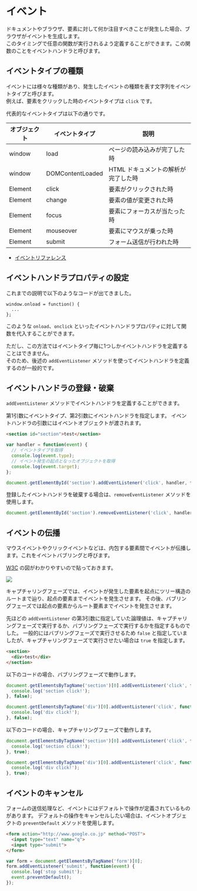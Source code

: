 # イベント

ドキュメントやブラウザ、要素に対して何か注目すべきことが発生した場合、ブラウザがイベントを生成します。  
このタイミングで任意の関数が実行されるよう定義することができます。この関数のことをイベントハンドラと呼びます。

## イベントタイプの種類

イベントには様々な種類があり、発生したイベントの種類を表す文字列をイベントタイプと呼びます。  
例えば、要素をクリックした時のイベントタイプは `click` です。

代表的なイベントタイプは以下の通りです。

|オブジェクト|イベントタイプ|説明|
|----------|------------|----|
|window|load|ページの読み込みが完了した時|
|window|DOMContentLoaded|HTML ドキュメントの解析が完了した時|
|Element|click|要素がクリックされた時|
|Element|change|要素の値が変更された時|
|Element|focus|要素にフォーカスが当たった時|
|Element|mouseover|要素にマウスが乗った時|
|Element|submit|フォーム送信が行われた時|

- [イベントリファレンス](https://developer.mozilla.org/ja/docs/Web/Reference/Events)

## イベントハンドラプロパティの設定

これまでの説明で以下のようなコードが出てきました。

```
window.onload = function() {
  ...
};
```

このような `onload`、`onclick` といったイベントハンドラプロパティに対して関数を代入することができます。

ただし、この方法ではイベントタイプ毎に1つしかイベントハンドラを定義することはできません。  
そのため、後述の `addEventListener` メソッドを使ってイベントハンドラを定義するのが一般的です。


## イベントハンドラの登録・破棄

`addEventListener` メソッドでイベントハンドラを定義することができます。

第1引数にイベントタイプ、第2引数にイベントハンドラを指定します。
イベントハンドラの引数にはイベントオブジェクトが渡されます。

```html
<section id="section">test</section>
```

```javascript
var handler = function(event) {
  // イベントタイプを取得
  console.log(event.type);
  // イベント発生の起点となったオブジェクトを取得
  console.log(event.target);
};

document.getElementById('section').addEventListener('click', handler, false);
```

登録したイベントハンドラを破棄する場合は、`removeEventListener` メソッドを使用します。

```javascript
document.getElementById('section').removeEventListener('click', handler, false);
```

## イベントの伝播

マウスイベントやクリックイベントなどは、内包する要素間でイベントが伝播します。これをイベントバブリングと呼びます。

[W3C](https://www.w3.org/TR/DOM-Level-3-Events/) の図がわかりやすいので貼っておきます。

![](https://www.w3.org/TR/DOM-Level-3-Events/images/eventflow.svg)

キャプチャリングフェーズでは、イベントが発生した要素を起点にツリー構造のルートまで辿り、起点の要素までイベントを発生させます。
その後、バブリングフェーズでは起点の要素からルート要素までイベントを発生させます。

先ほどの `addEventListener` の第3引数に指定していた論理値は、キャプチャリングフェーズで実行するか、バブリングフェーズで実行するかを指定するものでした。
一般的にはバブリングフェーズで実行させるため `false` と指定していましたが、キャプチャリングフェーズで実行させたい場合は `true` を指定します。


```html
<section>
  <div>test</div>
</section>
```

以下のコードの場合、バブリングフェーズで動作します。

```javascript
document.getElementsByTagName('section')[0].addEventListener('click', function() {
  console.log('section click!');
}, false);

document.getElementsByTagName('div')[0].addEventListener('click', function() {
  console.log('div click!');
}, false);
```

以下のコードの場合、キャプチャリングフェーズで動作します。

```javascript
document.getElementsByTagName('section')[0].addEventListener('click', function() {
  console.log('section click!');
}, true);

document.getElementsByTagName('div')[0].addEventListener('click', function() {
  console.log('div click!');
}, true);
```

## イベントのキャンセル

フォームの送信処理など、イベントにはデフォルトで操作が定義されているものがあります。
デフォルトの操作をキャンセルしたい場合は、イベントオブジェクトの `preventDefault` メソッドを使用します。

```html
<form action="http://www.google.co.jp" method="POST">
  <input type="text" name="q">
  <input type="submit">
</form>
```

```javascript
var form = document.getElementsByTagName('form')[0];
form.addEventListener('submit', function(event) {
  console.log('stop submit');
  event.preventDefault();
});
```
